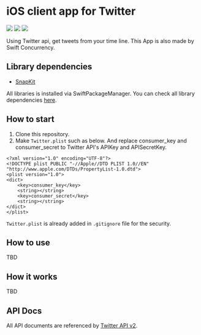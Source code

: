# iOS client app for Twitter
![](https://img.shields.io/badge/Xcode-13.2.1%2B-blue.svg)
![](https://img.shields.io/badge/iOS-13.0%2B-blue.svg)
![](https://img.shields.io/badge/Swift-5.5.2%2B-orange.svg)  

Using Twitter api, get tweets from your time line.
This App is also made by Swift Concurrency.

## Library dependencies
- [SnapKit](https://github.com/SnapKit/SnapKit)

All libraries is installed via SwiftPackageManager.
You can check all library dependencies [here](https://github.com/tosh7/Twitter/blob/async_and_await/Twitter.xcodeproj/project.xcworkspace/xcshareddata/swiftpm/Package.resolved).

## How to start
1. Clone this repository.
2. Make `Twitter.plist` such as below. And replace consumer_key and consumer_secret to Twitter API's APIKey and APISecretKey.
```
<?xml version="1.0" encoding="UTF-8"?>
<!DOCTYPE plist PUBLIC "-//Apple//DTD PLIST 1.0//EN" "http://www.apple.com/DTDs/PropertyList-1.0.dtd">
<plist version="1.0">
<dict>
	<key>consumer_key</key>
	<string></string>
	<key>consumer_secret</key>
	<string></string>
</dict>
</plist>
```

`Twitter.plist` is already added in `.gitignore` file for the security.

## How to use
TBD

## How it works
TBD

## API Docs
All API documents are referenced by [Twitter API v2](https://developer.twitter.com/en/docs).
